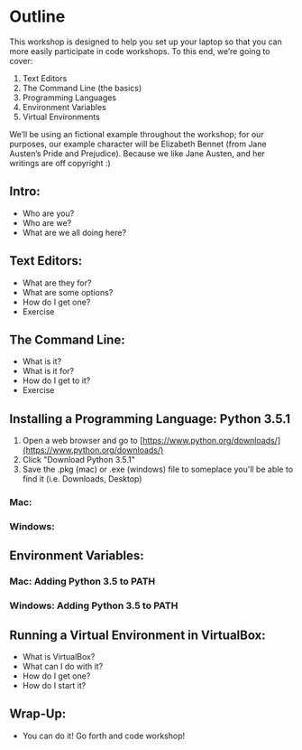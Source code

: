 # Outline
This workshop is designed to help you set up your laptop so that you can more easily participate in code workshops. To this end, we’re going to cover:

1. Text Editors
2. The Command Line (the basics)
3. Programming Languages
4. Environment Variables
5. Virtual Environments

We’ll be using an fictional example throughout the workshop; for our purposes, our example character will be Elizabeth Bennet (from Jane Austen’s Pride and Prejudice). Because we like Jane Austen, and her writings are off copyright :)

## Intro:
* Who are you?
* Who are we?
* What are we all doing here?

## Text Editors:
* What are they for?
* What are some options?
* How do I get one?
* Exercise

## The Command Line:
* What is it?
* What is it for?
* How do I get to it?
* Exercise

## Installing a Programming Language: Python 3.5.1

1. Open a web browser and go to [https://www.python.org/downloads/](https://www.python.org/downloads/)
2. Click "Download Python 3.5.1"
3. Save the .pkg (mac) or .exe (windows) file to someplace you'll be able to find it (i.e. Downloads, Desktop)

### Mac:


### Windows:

## Environment Variables:
### Mac: Adding Python 3.5 to PATH
### Windows: Adding Python 3.5 to PATH

## Running a Virtual Environment in VirtualBox:
 * What is VirtualBox?
 * What can I do with it?
 * How do I get one?
 * How do I start it?

## Wrap-Up:
* You can do it! Go forth and code workshop!
